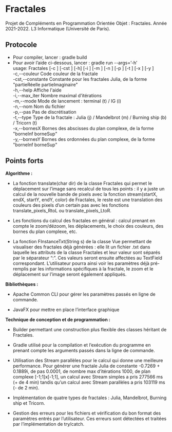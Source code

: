 # Fractales

Projet de Compléments en Programmation Orientée Objet : Fractales.
Année 2021-2022.
L3 Informatique (Université de Paris).


## Protocole
- Pour compiler, lancer : gradle build
- Pour avoir l’aide ci-dessous, lancer : gradle run --args=’-h’  
usage: Fractales [-c <arg>] [-cst <arg>] [-h] [-i <arg>] [-m <arg>] [-n <arg>] [-p <arg>] [-t <arg>] [-x <arg>] [-y <arg>]  
 -c,--couleur <arg>       Code couleur de la fractale  
 -cst,--constante <arg>   Constante pour les fractales Julia, de la forme "partieRéelle partieImaginaire"  
 -h,--help                Affiche l'aide  
 -i,--max_iter <arg>      Nombre maximal d'itérations  
 -m,--mode <arg>          Mode de lancement : terminal (t) / IG (i)  
 -n,--nom <arg>           Nom du fichier  
 -p,--pas <arg>           Pas de discrétisation  
 -t,--type <arg>          Type de la fractale : Julia (j) / Mandelbrot (m) / Burning ship (b) / Tricorn (t)  
 -x,--bornesX <arg>       Bornes des abscisses du plan complexe, de la forme "borneInf borneSup"  
 -y,--bornesY <arg>       Bornes des ordonnées du plan complexe, de la forme "borneInf borneSup"  


## Points forts
**Algorithme :**
- La fonction translate(char dir) de la classe Fractales qui permet le déplacement sur l’image sans recalcul de tous les points : il y a juste un calcul de la nouvelle bande de pixels avec la fonction stream(startX, endX, startY, endY, color) de Fractales, le reste est une translation des couleurs des pixels d’un certain pas avec les fonctions translate_pixels_RtoL ou translate_pixels_LtoR.

- Les fonctions du calcul des fractales en général : calcul prenant en compte le zoom/dézoom, les déplacements, le choix des couleurs, des bornes du plan complexe, etc.

- La fonction FInstanceTxt(String s) de la classe Vue permettant de visualiser des fractales déjà générées : elle lit un fichier .txt dans laquelle les attributs de la classe Fractales et leur valeur sont séparés par le séparateur “:”. Ces valeurs seront ensuite affectées au TextField correspondant. L’utilisateur pourra ainsi voir les paramètres déjà pré-remplis par les informations spécifiques à la fractale, le zoom et le déplacement sur l’image seront également appliqués.

**Bibliothèques :**
- Apache Common CLI pour gérer les paramètres passés en ligne de commande.

- JavaFX pour mettre en place l’interface graphique

**Technique de conception et de programmation :** 
- Builder permettant une construction plus flexible des classes héritant de Fractales.

- Gradle utilisé pour la compilation et l’exécution du programme en prenant compte les arguments passés dans la ligne de commande.

- Utilisation des Stream parallèles pour le calcul qui donne une meilleure performance. Pour générer une fractale Julia de constante -0.7269 + 0.1889i, de pas 0.0001, de nombre max d’itérations 1000, de plan complexe [-1;1]x[-1;1], un calcul avec Stream simples a pris 277566 ms (+ de 4 min) tandis qu’un calcul avec Stream parallèles a pris 103119 ms (- de 2 min).

- Implémentation de quatre types de fractales : Julia, Mandelbrot, Burning ship et Tricorn.

- Gestion des erreurs pour les fichiers et vérification du bon format des paramètres entrés par l’utilisateur. Ces erreurs sont détectées et traitées par l’implémentation de try/catch.